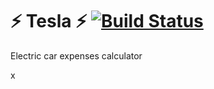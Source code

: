 # :zap: Tesla :zap: [![Build Status](https://travis-ci.com/ristoxxx/Tesla.svg?branch=master)](https://travis-ci.com/ristoxxx/Tesla)

Electric car expenses calculator

x
